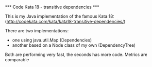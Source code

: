 *** Code Kata 18 - transitive dependencies ***

 This is my Java implementation of the famous Kata 18: 
 (http://codekata.com/kata/kata18-transitive-dependencies/)
 
 There are two implementations:
 - one using java.util.Map (Dependencies)
 - another based on a Node class of my own (DependencyTree)
 
 Both are performing very fast, the seconds has more code. 
 Metrics are comparable